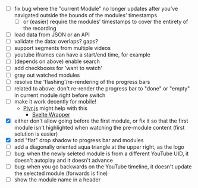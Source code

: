 - [ ] fix bug where the "current Module" no longer updates after you've navigated outside the bounds
  of the modules' timestamps
    - [ ] or (easier) require the modules' timestamps to cover the entirety of the recording
- [ ] load data from JSON or an API
- [ ] validate the data: overlaps? gaps?
- [ ] support segments from multiple videos
- [ ] youtube iframes can have a start/end time, for example
- [ ] (depends on above) enable search
- [ ] add checkboxes for 'want to watch'
- [ ] gray out watched modules
- [ ] resolve the 'flashing'/re-rendering of the progress bars
- [ ] related to above: don't re-render the progress bar to "done" or "empty" in current module
  right before switch
- [ ] make it work decently for mobile!
  - [Plyr.js](https://github.com/sampotts/plyr#api) might help with this
    - [Svelte Wrapper](https://github.com/benwoodward/svelte-plyr#readme)
- [x] either don't allow going before the first module, or fix it so that the first module isn't highlighted when watching the pre-module content (first solution is easier)
- [x] add "flat" drop shadow to progress bar and modules
- [ ] add a diagonally oriented aqua triangle at the upper right, as the logo
- [ ] bug: when the newly seleted module is from a different YouTube UID, it doesn't autoplay and it
  doesn't advance
- [ ] bug: when you go backwards on the YouTube timeline, it doesn't update the selected module
  (forwards is fine)
- [ ] show the module name in a header
